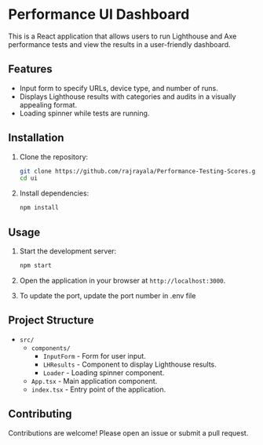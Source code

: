 # Performance UI Dashboard

This is a React application that allows users to run Lighthouse and Axe performance tests and view the results in a user-friendly dashboard.

## Features

- Input form to specify URLs, device type, and number of runs.
- Displays Lighthouse results with categories and audits in a visually appealing format.
- Loading spinner while tests are running.

## Installation

1. Clone the repository:
   ```bash
   git clone https://github.com/rajrayala/Performance-Testing-Scores.git
   cd ui
   ```

2. Install dependencies:
   ```bash
   npm install
   ```

## Usage

1. Start the development server:
   ```bash
   npm start
   ```

2. Open the application in your browser at `http://localhost:3000`.

3. To update the port, update the port number in .env file

## Project Structure

- `src/`
  - `components/`
    - `InputForm` - Form for user input.
    - `LHResults` - Component to display Lighthouse results.
    - `Loader` - Loading spinner component.
  - `App.tsx` - Main application component.
  - `index.tsx` - Entry point of the application.

## Contributing

Contributions are welcome! Please open an issue or submit a pull request.

